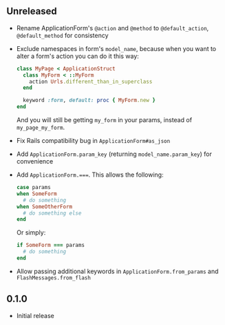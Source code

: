 ## Unreleased

* Rename ApplicationForm's `@action` and `@method` to `@default_action`, `@default_method` for consistency
* Exclude namespaces in form's `model_name`, because when you want to alter a form's action you can do it this way:

    ```ruby
    class MyPage < ApplicationStruct
      class MyForm < ::MyForm
        action Urls.different_than_in_superclass
      end

      keyword :form, default: proc { MyForm.new }
    end
    ```

  And you will still be getting `my_form` in your params, instead of `my_page_my_form`.

* Fix Rails compatibility bug in `ApplicationForm#as_json`
* Add `ApplicationForm.param_key` (returning `model_name.param_key`) for convenience
* Add `ApplicationForm.===`. This allows the following:

    ```ruby
    case params
    when SomeForm
      # do something
    when SomeOtherForm
      # do something else
    end
    ```

  Or simply:

    ```ruby
    if SomeForm === params
      # do something
    end
    ```

* Allow passing additional keywords in `ApplicationForm.from_params` and `FlashMessages.from_flash`

## 0.1.0

* Initial release

